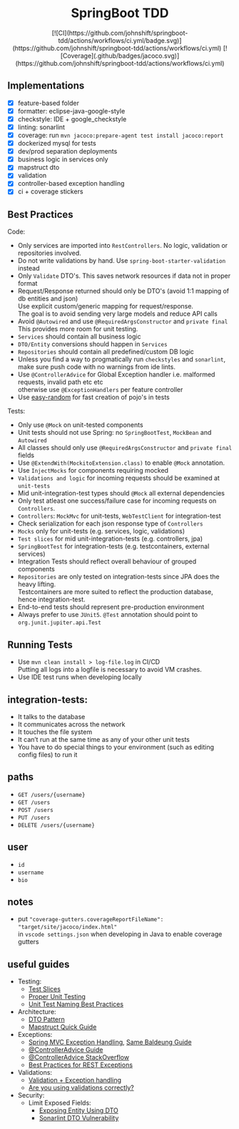 <h1 align="center"> SpringBoot TDD </h1>

<div align="center">
  [![CI](https://github.com/johnshift/springboot-tdd/actions/workflows/ci.yml/badge.svg)](https://github.com/johnshift/springboot-tdd/actions/workflows/ci.yml)
  [![Coverage](.github/badges/jacoco.svg)](https://github.com/johnshift/springboot-tdd/actions/workflows/ci.yml)
  </span>
</div>

## Implementations
- [x] feature-based folder
- [x] formatter: eclipse-java-google-style
- [x] checkstyle: IDE + google_checkstyle
- [x] linting: sonarlint
- [x] coverage: run `mvn jacoco:prepare-agent test install jacoco:report`
- [x] dockerized mysql for tests
- [x] dev/prod separation deployments
- [x] business logic in services only
- [x] mapstruct dto
- [x] validation
- [x] controller-based exception handling
- [x] ci + coverage stickers

## Best Practices
Code:
- Only services are imported into `RestControllers`. No logic, validation or repositories involved.
- Do not write validations by hand. Use `spring-boot-starter-validation` instead
- Only `Validate` DTO's. This saves network resources if data not in proper format
- Request/Response returned should only be DTO's (avoid 1:1 mapping of db entities and json)  
  Use explicit custom/generic mapping for request/response.  
  The goal is to avoid sending very large models and reduce API calls
- Avoid `@Autowired` and use `@RequiredArgsConstructor` and `private final`  
  This provides more room for unit testing.
- `Services` should contain all business logic
- `DTO/Entity` conversions should happen in `Services`
- `Repositories` should contain all predefined/custom DB logic
- Unless you find a way to progmatically run `checkstyles` and `sonarlint`,  
  make sure push code with no warnings from ide lints.
- Use `@ControllerAdvice` for Global Exception handler i.e. malformed requests, invalid path etc etc  
  otherwise use `@ExceptionHandlers` per feature controller
- Use [easy-random](https://github.com/j-easy/easy-random) for fast creation of pojo's in tests

Tests:
- Only use `@Mock` on unit-tested components
- Unit tests should not use Spring: no `SpringBootTest`, `MockBean` and `Autowired` 
- All classes should only use `@RequiredArgsConstructor` and `private final` fields
- Use `@ExtendWith(MockitoExtension.class)`  to enable `@Mock` annotation. 
- Use `InjectMocks` for components requiring mocked 
- `Validations and logic` for incoming requests should be examined at `unit-tests`
- Mid unit-integration-test types should `@Mock` all external dependencies
- Only test atleast one success/failure case for incoming requests on `Controllers`.  
- `Controllers`: `MockMvc` for unit-tests, `WebTestClient` for integration-test
- Check serialization for each json response type of `Controllers` 
- `Mocks` only for unit-tests (e.g. services, logic, validations)
- `Test slices` for mid unit-integration-tests (e.g. controllers, jpa)
- `SpringBootTest` for integration-tests (e.g. testcontainers, external services)
- Integration Tests should reflect overall behaviour of grouped components
- `Repositories` are only tested on integration-tests since JPA does the heavy lifting.  
  Testcontainers are more suited to reflect the production database, hence integration-test.
- End-to-end tests should represent pre-production environment 
- Always prefer to use `JUnit5`. `@Test` annotation should point to `org.junit.jupiter.api.Test`

## Running Tests
- Use `mvn clean install > log-file.log` in CI/CD  
  Putting all logs into a logfile is necessary to avoid VM crashes.
- Use IDE test runs when developing locally

## integration-tests:
- It talks to the database
- It communicates across the network
- It touches the file system
- It can’t run at the same time as any of your other unit tests
- You have to do special things to your environment (such as editing config files) to run it
  
## paths
- `GET /users/{username}`
- `GET /users`
- `POST /users`
- `PUT /users`
- `DELETE /users/{username}`

## user
- `id`
- `username`
- `bio`


## notes
- put `"coverage-gutters.coverageReportFileName": "target/site/jacoco/index.html"`  
  in `vscode settings.json` when developing in Java to enable coverage gutters

## useful guides
- Testing: 
  - [Test Slices](https://reflectoring.io/spring-boot-test/)
  - [Proper Unit Testing](https://www.arhohuttunen.com/spring-boot-unit-testing/)
  - [Unit Test Naming Best Practices](https://stackoverflow.com/q/155436)
- Architecture:
  - [DTO Pattern](https://www.baeldung.com/java-dto-pattern)
  - [Mapstruct Quick Guide](https://www.baeldung.com/mapstruct)
- Exceptions: 
  - [Spring MVC Exception Handling](https://spring.io/blog/2013/11/01/exception-handling-in-spring-mvc), [Same Baldeung Guide](https://www.baeldung.com/exception-handling-for-rest-with-spring)
  - [@ControllerAdvice Guide](https://dzone.com/articles/best-practice-for-exception-handling-in-spring-boo)
  - [@ControllerAdvice StackOverflow](https://stackoverflow.com/a/50053782)
  - [Best Practices for REST Exceptions](https://www.baeldung.com/rest-api-error-handling-best-practices)
- Validations:
  - [Validation + Exception handling](https://reflectoring.io/bean-validation-with-**spring**-boot/)
  - [Are you using validations correctly?](https://medium.com/javarevisited/are-you-using-valid-and-validated-annotations-wrong-b4a35ac1bca4)
- Security:
  - Limit Exposed Fields:
    - [Exposing Entity Using DTO](https://auth0.com/blog/automatically-mapping-dto-to-entity-on-spring-boot-apis/#DTOs-and-Spring-Boot-APIs)
    - [Sonarlint DTO Vulnerability](https://rules.sonarsource.com/java/tag/spring/RSPEC-4684)
